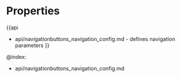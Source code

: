 
Properties
==========

{{api
- api/navigationbuttons_navigation_config.md - defines navigation parameters
}}

@index:
- api/navigationbuttons_navigation_config.md


